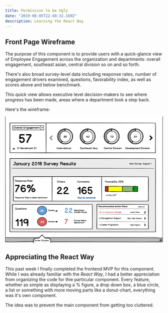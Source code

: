 ```yaml
---
title: Permission to be Ugly
date: "2019-08-05T22:40:32.169Z"
description: Learning the React Way
---
```


## Front Page Wireframe

The purpose of this component is to provide users with a quick-glance view of Employee Engagement across the organization and departments: overall engagement, southeast asian, central division so on and so forth.

There's also broad survey-level data including response rates, number of engagement drivers examined, questions, favorability index, as well as scores above and below benchmark.

This quick view allows executive level decision-makers to see where progress has been made, areas where a department took a step back.

Here's the wireframe:

![Front Page Wireframe](./frontwire.png)

## Appreciating the React Way

This past week I finally completed the frontend MVP for this component. While I was already familiar with the _React Way_, I had a better appreciation from organizing the code for thie particular component. Every feature, whether as simple as displaying a % figure, a drop down box, a blue circle, a list or something with more moving parts like a donut-chart, everything was it's own component.

The idea was to prevent the main component from getting too cluttered.
